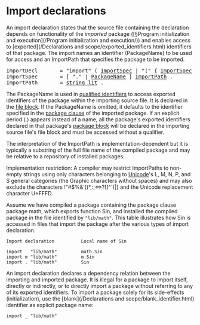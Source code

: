 # Import declarations

An import declaration states that the source file containing the declaration depends on functionality of the *imported* package ([§Program initialization and execution](/Program initialization and execution/)) and enables access to [exported](/Declarations and scope/exported_identifiers.html) identifiers of that package. The import names an identifier (PackageName) to be used for access and an ImportPath that specifies the package to be imported.

<pre>
<a id="ImportDecl">ImportDecl</a>       = "import" ( <a href="#ImportSpec">ImportSpec</a> | "(" { <a href="#ImportSpec">ImportSpec</a> ";" } ")" ) .
<a id="ImportSpec">ImportSpec</a>       = [ "." | <a href="/Packages/package_clause.html#PackageName">PackageName</a> ] <a href="#ImportPath">ImportPath</a> .
<a id="ImportPath">ImportPath</a>       = <a href="/Lexical elements/string_literals.html#string_lit">string_lit</a> .
</pre>

The PackageName is used in [qualified identifiers](/Expressions/qualified_identifiers.html) to access exported identifiers of the package within the importing source file. It is declared in the [file block](/Blocks/). If the PackageName is omitted, it defaults to the identifier specified in the [package clause](/Packages/package_clause.html) of the imported package. If an explicit period (.) appears instead of a name, all the package's exported identifiers declared in that package's [package block](/Blocks/) will be declared in the importing source file's file block and must be accessed without a qualifier.

The interpretation of the ImportPath is implementation-dependent but it is typically a substring of the full file name of the compiled package and may be relative to a repository of installed packages.

Implementation restriction: A compiler may restrict ImportPaths to non-empty strings using only characters belonging to [Unicode](http://www.unicode.org/versions/Unicode6.3.0/)'s L, M, N, P, and S general categories (the Graphic characters without spaces) and may also exclude the characters !"#$%&'()*,:;<=>?[\]^`{|} and the Unicode replacement character U+FFFD.

Assume we have compiled a package containing the package clause package math, which exports function Sin, and installed the compiled package in the file identified by `"lib/math"`. This table illustrates how Sin is accessed in files that import the package after the various types of import declaration.

```
Import declaration          Local name of Sin

import   "lib/math"         math.Sin
import m "lib/math"         m.Sin
import . "lib/math"         Sin
```

An import declaration declares a dependency relation between the importing and imported package. It is illegal for a package to import itself, directly or indirectly, or to directly import a package without referring to any of its exported identifiers. To import a package solely for its side-effects (initialization), use the [blank](/Declarations and scope/blank_identifier.html) identifier as explicit package name:

```
import _ "lib/math"
```
